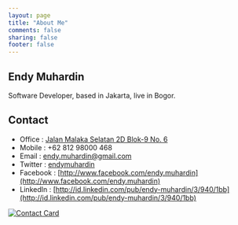 ```yaml
---
layout: page
title: "About Me"
comments: false
sharing: false
footer: false
---
```


## Endy Muhardin ##

Software Developer, based in Jakarta, live in Bogor.

## Contact

  * Office : [Jalan Malaka Selatan 2D Blok-9 No. 6](https://maps.app.goo.gl/JJTzv9JxfuRvprFA8)
  * Mobile : +62 812 98000 468
  * Email : [endy.muhardin@gmail.com](mailto:endy.muhardin@gmail.com)
  * Twitter : [endymuhardin](http://twitter.com/endymuhardin)
  * Facebook : [http://www.facebook.com/endy.muhardin](http://www.facebook.com/endy.muhardin)
  * LinkedIn : [http://id.linkedin.com/pub/endy-muhardin/3/940/1bb](http://id.linkedin.com/pub/endy-muhardin/3/940/1bb)

[![Contact Card]({{site.url}}/files/contact.png)]({{site.url}}/files/contact.png)